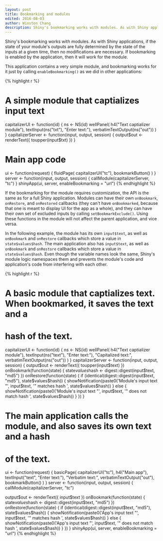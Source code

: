 ```yaml
---
layout: post
title: Bookmarking and modules
edited: 2016-08-03
author: Winston Chang
description: Shiny's bookmarking works with modules. As with Shiny applications, if the state of your module's outputs are fully determined by the state of the inputs at a given time, then no modifications are necessary. If bookmarking is enabled by the application, then it will work for the module.
---
```


Shiny's bookmarking works with modules. As with Shiny applications, if the state of your module's outputs are fully determined by the state of the inputs at a given time, then no modifications are necessary. If bookmarking is enabled by the application, then it will work for the module.

This application contains a very simple module, and bookmarking works for it just by calling `enableBookmarking()` as we did in other applications:

{% highlight r %}
# A simple module that captializes input text
capitalizerUI <- function(id) {
  ns <- NS(id)
  wellPanel(
    h4("Text captializer module"),
    textInput(ns("txt"), "Enter text:"),
    verbatimTextOutput(ns("out"))
  )
}
capitalizerServer <- function(input, output, session) {
  output$out <- renderText({
    toupper(input$txt)
  })
}

# Main app code
ui <- function(request) {
  fluidPage(
    capitalizerUI("tc"),
    bookmarkButton()
  )
}
server <- function(input, output, session) {
  callModule(capitalizerServer, "tc")
}
shinyApp(ui, server, enableBookmarking = "url")
{% endhighlight %}


If the bookmarking for the module requires customization, the API is the same as for a full Shiny application. Modules can have their own `onBookmark`, `onRestore`, and `onRestored` callbacks (they can't have `onBookmarked`, because that one is meant to display UI for the app as a whole), and they can have their own set of excluded inputs by calling `setBookmarkExclude()`. Using these functions in the module will not affect the parent application, and vice versa.

In the following example, the module has its own `input$text`, as well as `onBookmark` and `onRestore` callbacks which store a value in `state$values$hash`. The main application also has `input$text`, as well as `onBookmark` and `onRestore` callbacks which store a value in `state$values$hash`. Even though the variable names look the same, Shiny's module logic namespaces them and prevents the module's code and application's code from interfering with each other.

{% highlight r %}
# A basic module that captializes text. When bookmarked, it saves the text and a
# hash of the text.
capitalizerUI <- function(id) {
  ns <- NS(id)
  wellPanel(
    h4("Text captializer module"),
    textInput(ns("text"), "Enter text:"),
    "Capitalized text:", 
    verbatimTextOutput(ns("out"))
  )
}
capitalizerServer <- function(input, output, session) {
  output$out <- renderText({
    toupper(input$text)
  })
  onBookmark(function(state) {
    state$values$hash <- digest::digest(input$text, "md5")
  })
  onRestore(function(state) {
    if (identical(digest::digest(input$text, "md5"), state$values$hash)) {
      showNotification(paste0('Module\'s input text "', input$text,
        '" matches hash ', state$values$hash))
    } else {
      showNotification(paste0('Module\'s input text "', input$text,
        '" does not match hash ', state$values$hash))
    }
  })
}

# The main application calls the module, and also saves its own text and a hash
# of the text.
ui <- function(request) {
  basicPage(
    capitalizerUI("tc"),
    h4("Main app"),
    textInput("text", "Enter text:"),
    "Verbatim text:",
    verbatimTextOutput("out"),
    bookmarkButton()
  )
}
server <- function(input, output, session) {
  callModule(capitalizerServer, "tc")

  output$out <- renderText({
    input$text
  })
  onBookmark(function(state) {
    state$values$hash <- digest::digest(input$text, "md5")
  })
  onRestore(function(state) {
    if (identical(digest::digest(input$text, "md5"), state$values$hash)) {
      showNotification(paste0('App\'s input text "', input$text,
        '" matches hash ', state$values$hash))
    } else {
      showNotification(paste0('App\'s input text "', input$text,
        '" does not match hash ', state$values$hash))
    }
  })
}
shinyApp(ui, server, enableBookmarking = "url")
{% endhighlight %}
